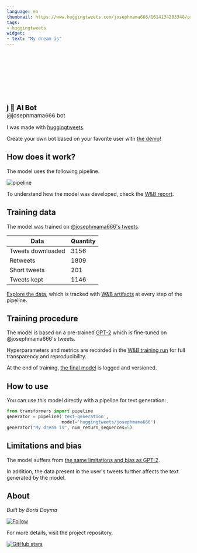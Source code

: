 ```yaml
---
language: en
thumbnail: https://www.huggingtweets.com/josephmama666/1614134283340/predictions.png
tags:
- huggingtweets
widget:
- text: "My dream is"
---
```


<div>
<div style="width: 132px; height:132px; border-radius: 50%; background-size: cover; background-image: url('https://pbs.twimg.com/profile_images/1337312159324258305/XLP7epZE_400x400.jpg')">
</div>
<div style="margin-top: 8px; font-size: 19px; font-weight: 800">j 🤖 AI Bot </div>
<div style="font-size: 15px">@josephmama666 bot</div>
</div>

I was made with [huggingtweets](https://github.com/borisdayma/huggingtweets).

Create your own bot based on your favorite user with [the demo](https://colab.research.google.com/github/borisdayma/huggingtweets/blob/master/huggingtweets-demo.ipynb)!

## How does it work?

The model uses the following pipeline.

![pipeline](https://github.com/borisdayma/huggingtweets/blob/master/img/pipeline.png?raw=true)

To understand how the model was developed, check the [W&B report](https://app.wandb.ai/wandb/huggingtweets/reports/HuggingTweets-Train-a-model-to-generate-tweets--VmlldzoxMTY5MjI).

## Training data

The model was trained on [@josephmama666's tweets](https://twitter.com/josephmama666).

| Data | Quantity |
| --- | --- |
| Tweets downloaded | 3156 |
| Retweets | 1809 |
| Short tweets | 201 |
| Tweets kept | 1146 |

[Explore the data](https://wandb.ai/wandb/huggingtweets/runs/157t36eh/artifacts), which is tracked with [W&B artifacts](https://docs.wandb.com/artifacts) at every step of the pipeline.

## Training procedure

The model is based on a pre-trained [GPT-2](https://huggingface.co/gpt2) which is fine-tuned on @josephmama666's tweets.

Hyperparameters and metrics are recorded in the [W&B training run](https://wandb.ai/wandb/huggingtweets/runs/1ahfjdey) for full transparency and reproducibility.

At the end of training, [the final model](https://wandb.ai/wandb/huggingtweets/runs/1ahfjdey/artifacts) is logged and versioned.

## How to use

You can use this model directly with a pipeline for text generation:

```python
from transformers import pipeline
generator = pipeline('text-generation',
                     model='huggingtweets/josephmama666')
generator("My dream is", num_return_sequences=5)
```

## Limitations and bias

The model suffers from [the same limitations and bias as GPT-2](https://huggingface.co/gpt2#limitations-and-bias).

In addition, the data present in the user's tweets further affects the text generated by the model.

## About

*Built by Boris Dayma*

[![Follow](https://img.shields.io/twitter/follow/borisdayma?style=social)](https://twitter.com/intent/follow?screen_name=borisdayma)

For more details, visit the project repository.

[![GitHub stars](https://img.shields.io/github/stars/borisdayma/huggingtweets?style=social)](https://github.com/borisdayma/huggingtweets)
